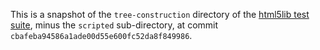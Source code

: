 This is a snapshot of the `tree-construction` directory of the
[html5lib test suite], minus the `scripted` sub-directory, at commit
`cbafeba94586a1ade00d55e600fc52da8f849986`.

[html5lib test suite]: https://github.com/html5lib/html5lib-tests
